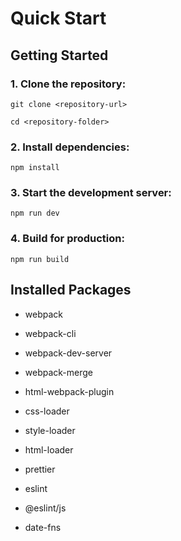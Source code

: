 # Quick Start

## Getting Started

### 1. Clone the repository:
`git clone <repository-url>`

`cd <repository-folder>`

### 2. Install dependencies:

`npm install`

### 3. Start the development server:

`npm run dev`

### 4. Build for production:

`npm run build`

## Installed Packages

- webpack

- webpack-cli

- webpack-dev-server

- webpack-merge

- html-webpack-plugin

- css-loader

- style-loader

- html-loader

- prettier

- eslint

- @eslint/js

- date-fns

